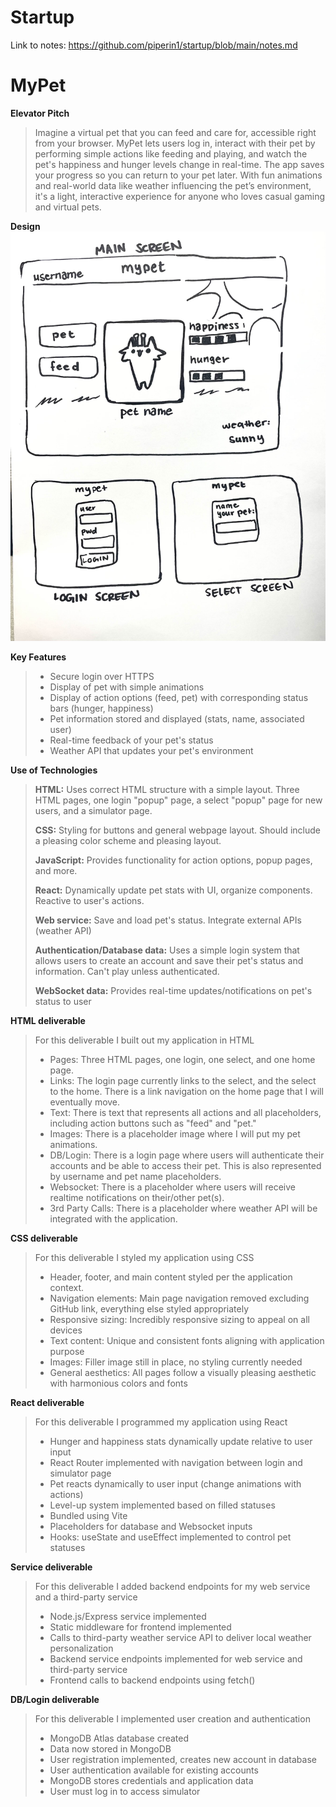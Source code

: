 # Startup
Link to notes: https://github.com/piperin1/startup/blob/main/notes.md
# MyPet
**Elevator Pitch**
> Imagine a virtual pet that you can feed and care for, accessible right from your browser. MyPet lets users log in, interact with their pet by performing simple actions like feeding and playing, and watch the pet's happiness and hunger levels change in real-time. The app saves your progress so you can return to your pet later. With fun animations and real-world data like weather influencing the pet’s environment, it's a light, interactive experience for anyone who loves casual gaming and virtual pets.
>
**Design**
![](https://github.com/piperin1/startup/blob/main/programFiles/src/images/IMG_4865.jpg)

**Key Features**
> - Secure login over HTTPS
> - Display of pet with simple animations
> - Display of action options (feed, pet) with corresponding status bars (hunger, happiness)
> - Pet information stored and displayed (stats, name, associated user)
> - Real-time feedback of your pet's status 
> - Weather API that updates your pet's environment
>
**Use of Technologies**
> **HTML:** Uses correct HTML structure with a simple layout. Three HTML pages, one login "popup" page, a select "popup" page for new users, and a simulator page.
> 
> **CSS:** Styling for buttons and general webpage layout. Should include a pleasing color scheme and pleasing layout.
> 
> **JavaScript:** Provides functionality for action options, popup pages, and more.
> 
> **React:** Dynamically update pet stats with UI, organize components. Reactive to user's actions.
> 
> **Web service:** Save and load pet's status. Integrate external APIs (weather API)
> 
> **Authentication/Database data:** Uses a simple login system that allows users to create an account and save their pet's status and information. Can't play unless authenticated.
> 
> **WebSocket data:** Provides real-time updates/notifications on pet's status to user
>
 **HTML deliverable**
> For this deliverable I built out my application in HTML
> - Pages: Three HTML pages, one login, one select, and one home page.
> - Links: The login page currently links to the select, and the select to the home. There is a link navigation on the home page that I will eventually move.
> - Text: There is text that represents all actions and all placeholders, including action buttons such as "feed" and "pet."
> - Images: There is a placeholder image where I will put my pet animations.
> - DB/Login: There is a login page where users will authenticate their accounts and be able to access their pet. This is also represented by username and pet name placeholders.
> - Websocket: There is a placeholder where users will receive realtime notifications on their/other pet(s).
> - 3rd Party Calls: There is a placeholder where weather API will be integrated with the application.
>
 **CSS deliverable**
> For this deliverable I styled my application using CSS
> - Header, footer, and main content styled per the application context. 
> - Navigation elements: Main page navigation removed excluding GitHub link, everything else styled appropriately 
> - Responsive sizing: Incredibly responsive sizing to appeal on all devices
> - Text content: Unique and consistent fonts aligning with application purpose
> - Images: Filler image still in place, no styling currently needed
> - General aesthetics: All pages follow a visually pleasing aesthetic with harmonious colors and fonts
>
 **React deliverable**
> For this deliverable I programmed my application using React
> - Hunger and happiness stats dynamically update relative to user input 
> - React Router implemented with navigation between login and simulator page
> - Pet reacts dynamically to user input (change animations with actions)
> - Level-up system implemented based on filled statuses
> - Bundled using Vite
> - Placeholders for database and Websocket inputs
> - Hooks: useState and useEffect implemented to control pet statuses
>
 **Service deliverable**
> For this deliverable I added backend endpoints for my web service and a third-party service
> - Node.js/Express service implemented
> - Static middleware for frontend implemented
> - Calls to third-party weather service API to deliver local weather personalization
> - Backend service endpoints implemented for web service and third-party service
> - Frontend calls to backend endpoints using fetch()
>
**DB/Login deliverable**
> For this deliverable I implemented user creation and authentication 
> - MongoDB Atlas database created
> - Data now stored in MongoDB
> - User registration implemented, creates new account in database
> - User authentication available for existing accounts
> - MongoDB stores credentials and application data
> - User must log in to access simulator 